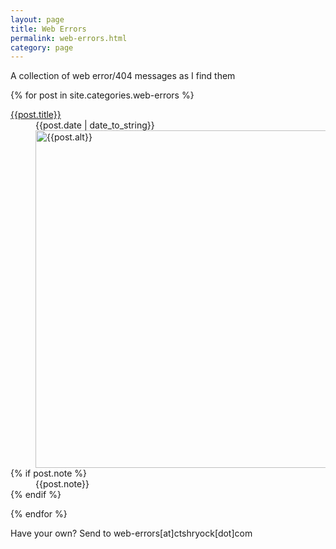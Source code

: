 ```yaml
---
layout: page
title: Web Errors
permalink: web-errors.html 
category: page     
---
```


A collection of web error/404 messages as I find them

{% for post in site.categories.web-errors %}

<dl>
    <dt><a href="{{post.url}}">{{post.title}}</a></dt>
    <dd class="error-date">{{post.date | date_to_string}}</dd>
    <dd class="error-image">    
        <a href="/static/images/web-errors/{{post.image}}.png" title="{{post.alt}}">
            <img src="/static/images/web-errors/{{post.image}}_thumb.png" alt="{{post.alt}}" width="540" />  
        </a>
    </dd>
    {% if post.note %}
    <dd class="error-note"> 
        {{post.note}}
    </dd>
    {% endif %}    
</dl>
        
{% endfor %}

Have your own?  Send to web-errors\[at\]ctshryock\[dot\]com 
